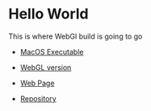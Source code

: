 # Hello World

This is where WebGl build is going to go

- [MacOS Executable](./build_macos.zip)
- [WebGL version](./build_webgl)


- [Web Page](https://pisan385.github.io/385Examples/)
- [Repository](https://github.com/pisan385/385Examples)


